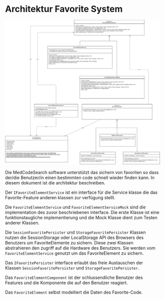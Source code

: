 # Architektur Favorite System

![](./FavoriteArchitecture.png)


Die MedCodeSearch software unterstützt das sichern von favoriten so dass der/die Benutzer/in einen bestimmten code schnell wieder finden kann. In diesem dokument ist die architektur beschreiben. 

Der `IFavoriteElementService` ist ein interface für die Service klasse die das Favorite-Feature anderen klassen zur verfügung stellt.

Die `FavoriteElementService` und `FavoriteElementServiceMock` sind die implementation des zuvor beschriebenen interface. Die erste Klasse ist eine funktionstaugliche implementierung und die Mock Klasse dient zum Testen anderer Klassen.

Die `SessionFavoritePersister` und `StorageFavoritePersister` Klassen nutzen die SessionStorage oder LocalStorage API des Browsers des Benutzers um FavoriteElemente zu sichern. Diese zwei Klassen abstrahieren den zugriff auf die Hardware des Benutzers. Sie werden vom `FavoriteElementService` genutzt um das FavoriteElement zu sichern.

Das `IFavoritePersister` interface erlaubt das freie Austauschen der Klassen `SessionFavoritePersister` und `StorageFavoritePersister`.

Das `FavoriteElementComponent` ist der schlussendliche Benutzer des Features und die Komponente die auf den Benutzer reagiert.

Das `FavoriteElement` selbst modelliert die Daten des Favorite-Code.